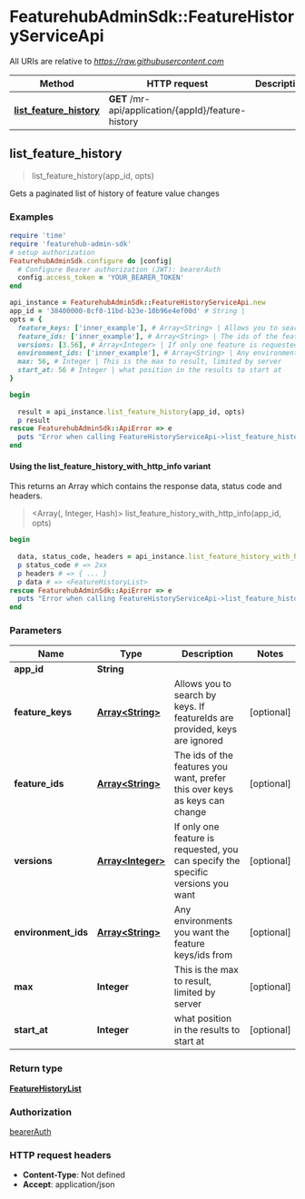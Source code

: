 # FeaturehubAdminSdk::FeatureHistoryServiceApi

All URIs are relative to *https://raw.githubusercontent.com*

| Method | HTTP request | Description |
| ------ | ------------ | ----------- |
| [**list_feature_history**](FeatureHistoryServiceApi.md#list_feature_history) | **GET** /mr-api/application/{appId}/feature-history |  |


## list_feature_history

> <FeatureHistoryList> list_feature_history(app_id, opts)



Gets a paginated list of history of feature value changes

### Examples

```ruby
require 'time'
require 'featurehub-admin-sdk'
# setup authorization
FeaturehubAdminSdk.configure do |config|
  # Configure Bearer authorization (JWT): bearerAuth
  config.access_token = 'YOUR_BEARER_TOKEN'
end

api_instance = FeaturehubAdminSdk::FeatureHistoryServiceApi.new
app_id = '38400000-8cf0-11bd-b23e-10b96e4ef00d' # String | 
opts = {
  feature_keys: ['inner_example'], # Array<String> | Allows you to search by keys. If featureIds are provided, keys are ignored
  feature_ids: ['inner_example'], # Array<String> | The ids of the features you want, prefer this over keys as keys can change
  versions: [3.56], # Array<Integer> | If only one feature is requested, you can specify the specific versions you want
  environment_ids: ['inner_example'], # Array<String> | Any environments you want the feature keys/ids from
  max: 56, # Integer | This is the max to result, limited by server
  start_at: 56 # Integer | what position in the results to start at
}

begin
  
  result = api_instance.list_feature_history(app_id, opts)
  p result
rescue FeaturehubAdminSdk::ApiError => e
  puts "Error when calling FeatureHistoryServiceApi->list_feature_history: #{e}"
end
```

#### Using the list_feature_history_with_http_info variant

This returns an Array which contains the response data, status code and headers.

> <Array(<FeatureHistoryList>, Integer, Hash)> list_feature_history_with_http_info(app_id, opts)

```ruby
begin
  
  data, status_code, headers = api_instance.list_feature_history_with_http_info(app_id, opts)
  p status_code # => 2xx
  p headers # => { ... }
  p data # => <FeatureHistoryList>
rescue FeaturehubAdminSdk::ApiError => e
  puts "Error when calling FeatureHistoryServiceApi->list_feature_history_with_http_info: #{e}"
end
```

### Parameters

| Name | Type | Description | Notes |
| ---- | ---- | ----------- | ----- |
| **app_id** | **String** |  |  |
| **feature_keys** | [**Array&lt;String&gt;**](String.md) | Allows you to search by keys. If featureIds are provided, keys are ignored | [optional] |
| **feature_ids** | [**Array&lt;String&gt;**](String.md) | The ids of the features you want, prefer this over keys as keys can change | [optional] |
| **versions** | [**Array&lt;Integer&gt;**](Integer.md) | If only one feature is requested, you can specify the specific versions you want | [optional] |
| **environment_ids** | [**Array&lt;String&gt;**](String.md) | Any environments you want the feature keys/ids from | [optional] |
| **max** | **Integer** | This is the max to result, limited by server | [optional] |
| **start_at** | **Integer** | what position in the results to start at | [optional] |

### Return type

[**FeatureHistoryList**](FeatureHistoryList.md)

### Authorization

[bearerAuth](../README.md#bearerAuth)

### HTTP request headers

- **Content-Type**: Not defined
- **Accept**: application/json

